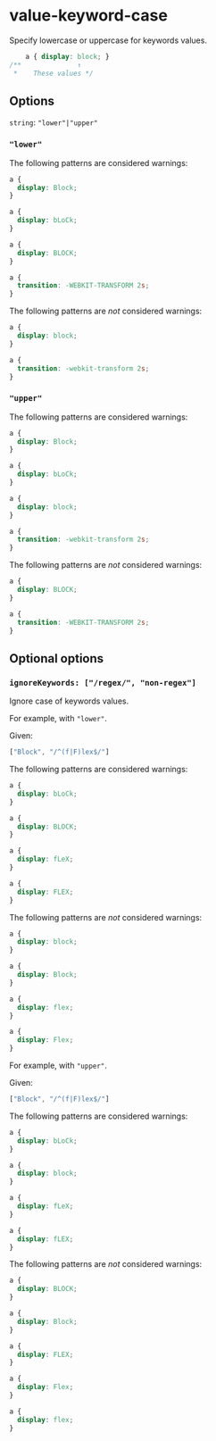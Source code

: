 # value-keyword-case

Specify lowercase or uppercase for keywords values.

```css
    a { display: block; }
/**              ↑
 *    These values */
```

## Options

`string`: `"lower"|"upper"`

### `"lower"`

The following patterns are considered warnings:

```css
a {
  display: Block;
}
```

```css
a {
  display: bLoCk;
}
```

```css
a {
  display: BLOCK;
}
```

```css
a {
  transition: -WEBKIT-TRANSFORM 2s;
}
```

The following patterns are *not* considered warnings:

```css
a {
  display: block;
}
```

```css
a {
  transition: -webkit-transform 2s;
}
```

### `"upper"`

The following patterns are considered warnings:

```css
a {
  display: Block;
}
```

```css
a {
  display: bLoCk;
}
```

```css
a {
  display: block;
}
```

```css
a {
  transition: -webkit-transform 2s;
}
```

The following patterns are *not* considered warnings:

```css
a {
  display: BLOCK;
}
```

```css
a {
  transition: -WEBKIT-TRANSFORM 2s;
}
```

## Optional options

### `ignoreKeywords: ["/regex/", "non-regex"]`

Ignore case of keywords values.

For example, with `"lower"`.

Given:

```js
["Block", "/^(f|F)lex$/"]
```

The following patterns are considered warnings:

```css
a {
  display: bLoCk;
}
```

```css
a {
  display: BLOCK;
}
```

```css
a {
  display: fLeX;
}
```

```css
a {
  display: FLEX;
}
```

The following patterns are *not* considered warnings:

```css
a {
  display: block;
}
```

```css
a {
  display: Block;
}
```

```css
a {
  display: flex;
}
```

```css
a {
  display: Flex;
}
```

For example, with `"upper"`.

Given:

```js
["Block", "/^(f|F)lex$/"]
```

The following patterns are considered warnings:

```css
a {
  display: bLoCk;
}
```

```css
a {
  display: block;
}
```

```css
a {
  display: fLeX;
}
```

```css
a {
  display: fLEX;
}
```

The following patterns are *not* considered warnings:

```css
a {
  display: BLOCK;
}
```

```css
a {
  display: Block;
}
```

```css
a {
  display: FLEX;
}
```

```css
a {
  display: Flex;
}
```

```css
a {
  display: flex;
}
```
